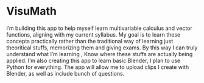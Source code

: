 # VisuMath

I’m building this app to help myself learn multivariable calculus and vector functions, aligning with my current syllabus. My goal is to learn these concepts practically rather than the traditional way of learning just theoritical stuffs, memorizing them and giving exams. By this way I can truly understand what I’m learning , Know where these stuffs are actually being applied.
I’m also creating this app to learn basic Blender, I plan to use Python for everything. The app will allow me to upload clips I create with Blender, as well as include bunch of questions.
